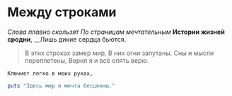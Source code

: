 # Между строками

*Слова плавно скользят*
_По страницам мечтательным_
**Истории жизней сродни**,
__Лишь дикие сердца бьются.

> В этих строках замер мир,
> В них огни запутаны.
> Сны и мысли переплетены,
> Верил я и всё опять верю.

`Ключиет легко в моих руках,`
```ruby
puts "Здесь мир и мечта бесценны."
